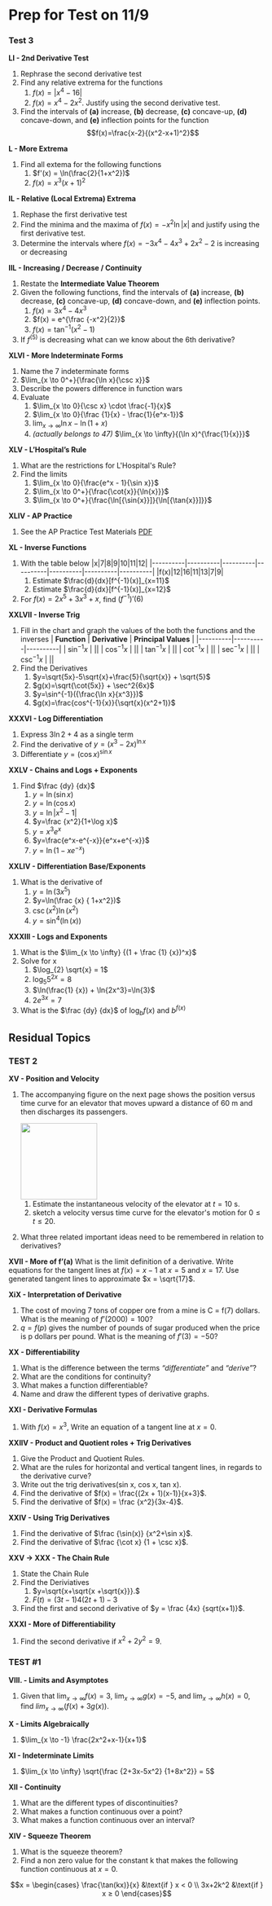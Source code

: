 # Prep for Test on 11/9

### Test 3
**LI - 2nd Derivative Test**
1. Rephrase the second derivative test
2. Find any relative extrema for the functions 
   1. $f(x) = |x^4 - 16|$
   2. $f(x) =x^4 -2x^2$. Justify using the second derivative test.
3. Find the intervals of **(a)** increase, **(b)** decrease, **(c)** concave-up, **(d)** concave-down, and **(e)** inflection points for the function
   $$f(x)=\frac{x-2}{(x^2-x+1)^2}$$


**L - More Extrema**
1. Find all extema for the following functions
   1. $f'(x) = \ln(\frac{2}{1+x^2})$ 
   2. $f(x) = x^3(x+1)^2$

**IL - Relative (Local Extrema) Extrema**
1.  Rephase the first derivative test 
2. Find the minima and the maxima of $f(x) = -x^2\ln|x|$ and justify using the first derivative test.
3. Determine the intervals where $f(x) = -3x^4-4x^3+2x^2-2$ is increasing or decreasing

**IIL - Increasing / Decrease / Continuity**
1. Restate the **Intermediate Value Theorem**
2. Given the following functions, find the intervals of **(a)** increase, **(b)** decrease, **(c)** concave-up, **(d)** concave-down, and **(e)** inflection points. 
   1. $f(x) = 3x^4 -4x^3$
   2. $f(x) = e^{\frac {-x^2}{2}}$
   3. $f(x) = \tan^{-1}(x^2-1)$
3. If $f^{(5)}$ is decreasing what can we know about the 6th derivative?



**XLVI - More Indeterminate Forms**
1. Name the 7 indeterminate forms
2. $\lim_{x \to 0^+}{\frac{\ln x}{\csc x}}$
3. Describe the powers difference in function wars
4. Evaluate
   1. $\lim_{x \to 0}{\csc x} \cdot \frac{-1}{x}$
   2. $\lim_{x \to 0}{\frac {1}{x} - \frac{1}{e^x-1}}$
   3. $\lim_{x \to \infty}{\ln{x}-\ln(1+x)}$
   4. *(actually belongs to 47)* $\lim_{x \to \infty}{(\ln x)^{\frac{1}{x}}}$


**XLV - L’Hospital’s Rule**
1. What are the restrictions for L'Hospital's Rule?
2. Find the limits
   1. $\lim_{x \to 0}{\frac{e^x - 1}{\sin x}}$
   2. $\lim_{x \to 0^+}{\frac{\cot{x}}{\ln{x}}}$
   3. $\lim_{x \to 0^+}{\frac{\ln[{\sin{x}}]}{\ln[{\tan{x}}]}}$

**XLIV - AP Practice**
1. See the AP Practice Test Materials [PDF](https://doc-14-9c-prod-00-apps-viewer.googleusercontent.com/viewer2/prod-00/pdf/c9resv5dn82tgtfvdll6irnv020jmb0k/k36bvcq010i5sbfckms464hi7vkkniuf/1699228500000/3/106653468576542089441/APznzabjIm5DdMXpYjiNYzZgMydvBvEeRPkcIcgMTSBU1dxM4ribaksHv1bHFFCJmsO-KgNmktk9pgXgzjcT7XtkjUy-Kc6f0KeWZoEisrn9NmfdHgVSFKy94tnEvXy8-l1AklyKS7JTaXntdGkypWhSmQhdbdf0KTa10Vp6seZrmUkhfFHv1aeyWRPiVJNPxot_988Lib1voc99xg1IfGoBsvIP9i_wtSS7rd7Q3YRq4HQljSsE5s-RdAyy3QTm4T44LVwCrgK_O0OuGCYrG8eGLPPRMU32YWg7BruSvDhXyWoLSx_RxSJ15pUC6eBP59vYydZ9h4IGJFcq1JFx91fhWlFKI7S2Ch4AJD97ANs_BR29RFiYfSAVNGnCPubOtcE-MucZ7XJAMhW1SCEqd16QzA8llXq8WjTtNkKNHOvRT3C2yyHbAXI=?authuser=1&nonce=7vk0a77v2eotm&user=106653468576542089441&hash=m0m7ejib3kpkf30d96lackv61gq1vgh4)

**XL - Inverse Functions**
1. With the table below
   |x|7|8|9|10|11|12|
   |----------|----------|----------|----------|----------|----------|----------|
   |f(x)|12|16|11|13|7|9|
   1. Estimate $\frac{d}{dx}[f^{-1}(x)]_{x=11}$
   2. Estimate $\frac{d}{dx}[f^{-1}(x)]_{x=12}$
2. For $f(x)=2x^5+3x^3+x$, find $(f^{-1})'(6)$


**XXLVII - Inverse Trig**
1. Fill in the chart and graph the values of the both the functions and the inverses
   | **Function** | **Derivative** | **Principal Values** | 
   |----------|----------|----------|
   | $\sin^{-1}{x}$ | ||
   | $\cos^{-1}{x}$ | ||
   | $\tan^{-1}{x}$ | ||
   | $\cot^{-1}{x}$ | ||
   | $\sec^{-1}{x}$ | ||
   | $\csc^{-1}{x}$ | ||
2. Find the Derivatives
   1. $y=\sqrt{5x}-5\sqrt{x}+\frac{5}{\sqrt{x}} + \sqrt{5}$
   2. $g(x)=\sqrt{\cot{5x}} + \sec^2{6x}$
   3. $y=\sin^{-1}({\frac{\ln x}{x^3}})$
   4. $g(x)=\frac{cos^{-1}{x}}{\sqrt{x}(x^2+1)}$


**XXXVI - Log Differentiation**
1. Express $3\ln{2} + 4$ as a single term
2. Find the derivative of $y=({x^3-2x})^{\ln{x}}$
3. Differentiate $y=(\cos{x})^{\sin{x}}$


**XXLV - Chains and Logs + Exponents**
1. Find $\frac {dy} {dx}$
   1. $y=\ln(\sin x)$
   2. $y=\ln(\cos x)$
   3. $y=\ln{|x^2-1|}$
   4. $y=\frac {x^2}{1+\log x}$
   5. $y=x^3 e^x$
   6. $y=\frac{e^x-e^{-x}}{e^x+e^{-x}}$
   7. $y=\ln(1-xe^{-x})$

**XXLIV - Differentiation Base/Exponents**
1. What is the derivative of
   1.  $y=\ln(3x^5)$
   2.  $y=\ln(\frac {x} { 1+x^2})$
   3.  $\csc(x^2)\ln(x^2)$
   4.  $y=\sin^4(\ln(x))$

**XXXIII - Logs and Exponents**
1. What is the $\lim_{x \to \infty} {(1 + \frac {1} {x})^x}$
2. Solve for x
   1. $\log_{2} \sqrt{x} = 1$
   2. $\log_{5} 5^{2x} = 8$
   3. $\ln(\frac{1} {x}) + \ln{2x^3}=\ln{3}$
   4. $2e^{3x}=7$
3. What is the $\frac {dy} {dx}$ of $\log_{b} {f(x)}$ and $b^{f(x)}$

## Residual Topics

### TEST 2

**XV - Position and Velocity**
1. The accompanying figure on the next page shows the position versus time curve for an elevator that moves upward a distance of 60 m and then discharges its passengers. 
      
      <img src="3TestMaterials/Screenshot 2023-11-05 at 1.09.35 PM.png" width = 150 display= block margin-left= auto margin-right= auto width= 50%>

   1. Estimate the instantaneous velocity of the elevator at $t = 10$ s.
   2. sketch a velocity versus time curve for the elevator's motion for $0 ≤ t ≤ 20$.

2. What three related important ideas need to be remembered in relation to derivatives?

**XVII - More of f’(a)**
What is the limit definition of a derivative.
Write equations for the tangent lines at $f(x) = x-1$ at $x = 5$ and $x = 17$.
Use generated tangent lines to approximate $x = \sqrt{17}$.

**XiX - Interpretation of Derivative**
1. The cost of moving 7 tons of copper ore from a mine is C = f(7) dollars. What is the meaning of $f’(2000) = 100$?
2. $q = f(p)$ gives the number of pounds of sugar produced when the price is p dollars per pound. What is the meaning of $f'(3) = -50$?

**XX - Differentiability**
1. What is the difference between the terms _“differentiate”_ and _“derive”_?
2. What are the conditions for continuity?
3. What makes a function differentiable?
4. Name and draw the different types of derivative graphs.

**XXI - Derivative Formulas**
1. With $f(x) = x^3$, Write an equation of a tangent line at $x = 0$.

**XXIIV - Product and Quotient roles + Trig Derivatives**
1. Give the Product and Quotient Rules.
2. What are the rules for horizontal and vertical tangent lines, in regards to the derivative curve?
3. Write out the trig derivatives(sin x, cos x, tan x).
4. Find the derivative of $f(x) = \frac{(2x + 1)(x-1)}{x+3}$.
5. Find the derivative of $f(x) = \frac {x^2}{3x-4}$.

**XXIV - Using Trig Derivatives**
1. Find the derivative of $\frac {\sin(x)} {x^2+\sin x}$.
2. Find the derivative of $\frac {\cot x} {1 + \csc x}$.

**XXV $\to$ XXX - The Chain Rule**
1. State the Chain Rule
2. Find the Deriviatives
   1. $y=\sqrt{x+\sqrt{x +\sqrt{x}}}.$
   2. $F(t) = (3t-1)4(2t+1)-3$
3. Find the first and second derivative of $y = \frac {4x} {sqrt(x+1)}$.

**XXXI - More of Differentiability**
1. Find the second derivative if $x^2+2y^2=9$.

### TEST #1
**VIII. - Limits and Asymptotes**
1. Given that $\lim_{x \to \infty} f(x) = 3$, $\lim_{x \to \infty} g(x) = -5$, and $\lim_{x \to \infty} h(x) = 0$, find $lim_{x \to \infty} (f(x) + 3g(x))$.

**X - Limits Algebraically**
1. $\lim_{x \to -1} \frac{2x^2+x-1}{x+1}$

**XI - Indeterminate Limits**
1. $\lim_{x \to \infty} \sqrt{\frac {2+3x-5x^2} {1+8x^2}} = 5$

**XII - Continuity**
1. What are the different types of discontinuities?
2. What makes a function continuous over a point?
3. What makes a function continuous over an interval?

**XIV - Squeeze Theorem**
1.  What is the squeeze theorem?
2.  Find a non zero value for the constant k that makes the following function continuous at $x=0$.

$$x = \begin{cases}
   \frac{\tan(kx)}{x} &\text{if } x < 0 \\
   3x+2k^2 &\text{if } x ≥ 0
\end{cases}$$
